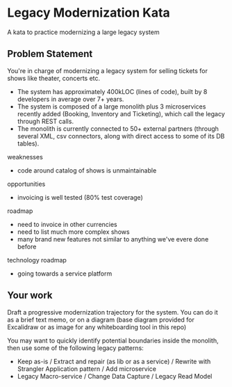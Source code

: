# Legacy Modernization Kata

A kata to practice modernizing a large legacy system


## Problem Statement

You're in charge of modernizing a legacy system for selling tickets for shows like theater, concerts etc.

- The system has approximately 400kLOC (lines of code), built by 8 developers in average over 7+ years. 
- The system is composed of a large monolith plus 3 microservices recently added (Booking, Inventory and Ticketing), which call the legacy through REST calls. 
- The monolith is currently connected to 50+ external partners (through several XML, csv connectors, along with direct access to some of its DB tables).  

weaknesses
- code around catalog of shows is unmaintainable

opportunities
- invoicing is well tested (80% test coverage)

roadmap
- need to invoice in other currencies
- need to list much more complex shows
- many brand new features not similar to anything we've evere done before

technology roadmap
- going towards a service platform

## Your work

Draft a progressive modernization trajectory for the system. You can do it as a brief text memo, or on a diagram (base diagram provided for Excalidraw or as image for any whiteboarding tool in this repo)

You may want to quickly identify potential boundaries inside the monolith, then use some of the following legacy patterns:
- Keep as-is / Extract and repair (as lib or as a service) / Rewrite with Strangler Application pattern / Add microservice
- Legacy Macro-service / Change Data Capture / Legacy Read Model



